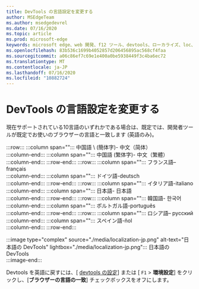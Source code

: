 ```yaml
---
title: DevTools の言語設定を変更する
author: MSEdgeTeam
ms.author: msedgedevrel
ms.date: 07/16/2020
ms.topic: article
ms.prod: microsoft-edge
keywords: microsoft edge、web 開発、f12 ツール、devtools、ローカライズ、loc、言語
ms.openlocfilehash: 83b536c1699b4052857d206456895ac568cf4faa
ms.sourcegitcommit: a06c86ef7c69e1e400a0be5938449f3c4ba6ec72
ms.translationtype: MT
ms.contentlocale: ja-JP
ms.lasthandoff: 07/16/2020
ms.locfileid: "10882724"
---
```

# DevTools の言語設定を変更する  

現在サポートされている10言語のいずれかである場合は、既定では、開発者ツールが既定でお使いのブラウザーの言語と一致します (英語のみ)。  

:::row:::
   :::column span="":::
      中国語 \ (簡体字)- &#20013;&#25991;&#65288;&#31616;&#20307;&#65289;  
   :::column-end:::
   :::column span="":::
      中国語 (繁体字)- &#20013;&#25991;&#65288;&#32321;&#39636;&#65289;  
   :::column-end:::
:::row-end:::
:::row:::
   :::column span="":::
      フランス語– fran&#231;ais  
   :::column-end:::
   :::column span="":::
      ドイツ語-deutsch  
   :::column-end:::
:::row-end:::
:::row:::
   :::column span="":::
      イタリア語-italiano  
   :::column-end:::
   :::column span="":::
      日本語- &#26085;&#26412;&#35486;  
   :::column-end:::
:::row-end:::
:::row:::
   :::column span="":::
      韓国語- &#54620;&#44397;&#50612;  
   :::column-end:::
   :::column span="":::
      ポルトガル語-portugu&#234;s  
   :::column-end:::
:::row-end:::
:::row:::
   :::column span="":::
      ロシア語–  &#1088;&#1091;&#1089;&#1089;&#1082;&#1080;&#1081;  
   :::column-end:::
   :::column span="":::
      スペイン語-&#241;ol  
   :::column-end:::
:::row-end:::  

:::image type="complex" source="./media/localization-jp.png" alt-text="日本語の DevTools" lightbox="./media/localization-jp.png":::
   日本語の DevTools  
:::image-end:::  

Devtools を英語に戻すには、[ [devtools の設定][DevtoolschromiumCustomizeIndexSettings]] または [ `F1`  >  **環境設定**] をクリックし、[**ブラウザーの言語の一致**] チェックボックスをオフにします。  

<!-- links -->  

[DevtoolschromiumCustomizeIndexSettings]: ./index.md#settings "設定-Microsoft Edge DevTools のカスタマイズ |Microsoft ドキュメント"  
